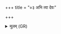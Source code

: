 +++
title = "०३ अभि त्वा देवः"

+++
<details><summary>मूलम् (GR)</summary>

अभि त्वा देवः सविता-  
-अभि सोमो अवीवृतत् ।  
अभि त्वा विश्वा भूतान्य्  
अभीवर्तो यथाससि ॥
</details>